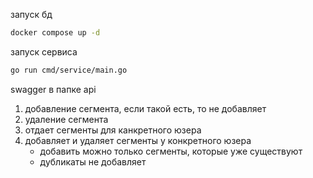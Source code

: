 запуск бд
```zsh
docker compose up -d
```
запуск сервиса
```zsh
go run cmd/service/main.go
```

swagger в папке api

1. добавление сегмента, если такой есть, то не добавляет
2. удаление сегмента
3. отдает сегменты для канкретного юзера
4. добавляет и удаляет сегменты у конкретного юзера 
   - добавить можно только сегменты, которые уже существуют
   - дубликаты не добавляет